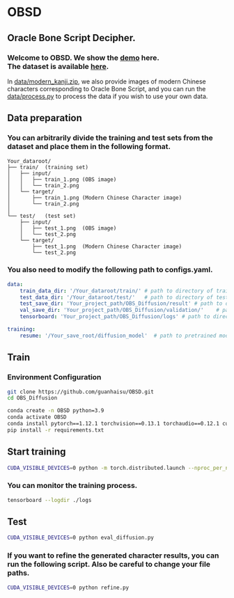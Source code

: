 # OBSD


## Oracle Bone Script Decipher.

### Welcome to OBSD. We show the [demo](http://vlrlab-monkey.xyz:7680/OBSD) here.<br /> The dataset is available [here](https://github.com/RomanticGodVAN/character-Evolution-Dataset).<br /> 
In [data/modern_kanji.zip](./data/modern_kanji.zip), we also provide images of modern Chinese characters corresponding to Oracle Bone Script, and you can run the [data/process.py](./data/process.py) to process the data if you wish to use your own data.


## Data preparation

### You can arbitrarily divide the training and test sets from the dataset and place them in the following format.
```plaintext
Your_dataroot/
├── train/  (training set)
│   ├── input/
│   │   ├── train_1.png (OBS image)
│   │   └── train_2.png
│   └── target/
│       ├── train_1.png (Modern Chinese Character image)
│       └── train_2.png 
│
└── test/   (test set)
    ├── input/
    │   ├── test_1.png  (OBS image)
    │   └── test_2.png
    └── target/
        ├── test_1.png  (Modern Chinese Character image)
        └── test_2.png

```

### You also need to modify the following path to configs.yaml.
```yaml
data:
    train_data_dir: '/Your_dataroot/train/' # path to directory of train data
    test_data_dir: '/Your_dataroot/test/'   # path to directory of test data
    test_save_dir: 'Your_project_path/OBS_Diffusion/result' # path to directory of test output
    val_save_dir: 'Your_project_path/OBS_Diffusion/validation/'    # path to directory of validation during training
    tensorboard: 'Your_project_path/OBS_Diffusion/logs' # path to directory of training information

training:
    resume: '/Your_save_root/diffusion_model'  # path to pretrained model
```

## Train

### Environment Configuration
```bash
git clone https://github.com/guanhaisu/OBSD.git
cd OBS_Diffusion
```
```bash
conda create -n OBSD python=3.9
conda activate OBSD
conda install pytorch==1.12.1 torchvision==0.13.1 torchaudio==0.12.1 cudatoolkit=11.3 -c pytorch
pip install -r requirements.txt
```


## Start training
```bash
CUDA_VISIBLE_DEVICES=0 python -m torch.distributed.launch --nproc_per_node=1 train_diffusion.py
```

### You can monitor the training process.
```bash
tensorboard --logdir ./logs
```

## Test
```bash
CUDA_VISIBLE_DEVICES=0 python eval_diffusion.py
```
### If you want to refine the generated character results, you can run the following script. Also be careful to change your file paths.
```bash
CUDA_VISIBLE_DEVICES=0 python refine.py
```